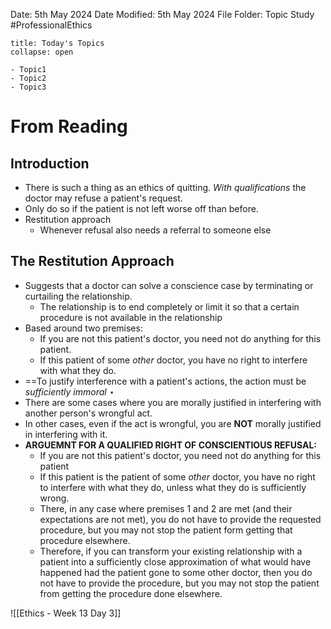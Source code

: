  Date: 5th May 2024
Date Modified: 5th May 2024
File Folder: Topic Study
#ProfessionalEthics

```ad-abstract
title: Today's Topics
collapse: open

- Topic1
- Topic2
- Topic3

```

# From Reading
## Introduction

- There is such a thing as an ethics of quitting. *With qualifications* the doctor may refuse a patient's request.
- Only do so if the patient is not left worse off than before.
- Restitution approach
	- Whenever refusal also needs a referral to someone else

## The Restitution Approach

- Suggests that a doctor can solve a conscience case by terminating or curtailing the relationship.
	- The relationship is to end completely or limit it so that a certain procedure is not available in the relationship
- Based around two premises:
	- If you are not this patient's doctor, you need not do anything for this patient.
	- If this patient of some *other* doctor, you have no right to interfere with what they do.
- ==To justify interference with a patient's actions, the action must be *sufficiently immoral* $\star$
- There are some cases where you are morally justified in interfering with another person's wrongful act.
- In other cases, even if the act is wrongful, you are **NOT** morally justified in interfering with it.
- **ARGUEMNT FOR A QUALIFIED RIGHT OF CONSCIENTIOUS REFUSAL:**
	- If you are not this patient's doctor, you need not do anything for this patient
	- If this patient is the patient of some *other* doctor, you have no right to interfere with what they do, unless what they do is sufficiently wrong.
	- There, in any case where premises 1 and 2 are met (and their expectations are not met), you do not have to provide the requested procedure, but you may not stop the patient form getting that procedure elsewhere.
	- Therefore, if you can transform your existing relationship with a patient into a sufficiently close approximation of what would have happened had the patient gone to some other doctor, then you do not have to provide the procedure, but you may not stop the patient from getting the procedure done elsewhere.


![[Ethics - Week 13 Day 3]]

